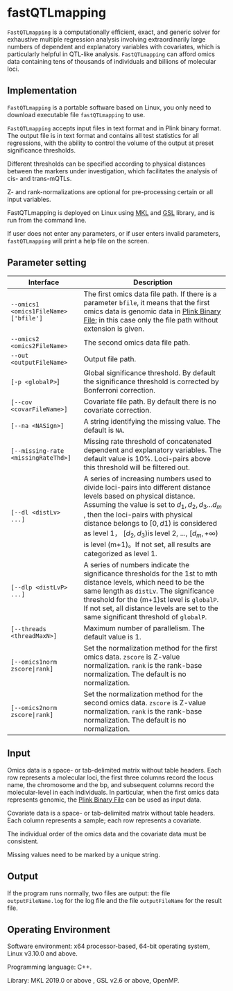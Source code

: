 # fastQTLmapping
`FastQTLmapping` is a computationally efficient, exact, and generic solver for exhaustive multiple regression analysis involving extraordinarily large numbers of dependent and explanatory variables with covariates, which is particularly helpful in QTL-like analysis. `FastQTLmapping` can afford omics data containing tens of thousands of individuals and billions of molecular loci.



## Implementation

`FastQTLmapping` is a portable software based on Linux, you only need to download executable file `fastQTLmapping` to use.

`FastQTLmapping` accepts input files in text format and in Plink binary format. The output file is in text format and contains all test statistics for all regressions, with the ability to control the volume of the output at preset significance thresholds. 

Different thresholds can be specified according to physical distances between the markers under investigation, which facilitates the analysis of cis- and trans-mQTLs. 

Z- and rank-normalizations are optional for pre-processing certain or all input variables. 

FastQTLmapping is deployed on Linux using [MKL](https://software.intel.com/tools/onemkl) and [GSL](http://www.gnu.org/software/gsl/) library, and is run from the command line. 

If user does not enter any parameters, or if user enters invalid parameters, `fastQTLmapping` will print a help file on the screen.



## Parameter setting

| Interface                             | Description                                                  |
| ------------------------------------- | ------------------------------------------------------------ |
| `--omics1 <omics1FileName> ['bfile']` | The first omics data file path. If there is a parameter `bfile`, it means that the first omics data is genomic data in [Plink Binary File](http://www.cog-genomics.org/plink/1.9/formats#bed); in this case only the file path without extension is given. |
| `--omics2 <omics2FileName>`           | The second omics data file path.                             |
| `--out <outputFileName>`              | Output file path.                                            |
| `[-p <globalP>`]                      | Global significance threshold. By default the significance threshold is corrected by Bonferroni correction. |
| `[--cov <covarFileName>]`             | Covariate file path. By default there is no covariate correction. |
| `[--na <NASign>]`                     | A string identifying the missing value. The default is `NA`. |
| `[--missing-rate <missingRateThd>]`   | Missing rate threshold of concatenated dependent and explanatory variables. The default value is 10%. Loci-pairs above this threshold will be filtered out. |
| `[--dl <distLv> ...]`                 | A series of increasing numbers used to divide loci-pairs into different distance levels based on physical distance. Assuming the value is set to $d_1, d_2, d_3 ... d_m$​​​​​, then the loci-pairs with physical distance belongs to $[0, d1)$​​​​ is considered as level 1， $[d_2, d_3)$​​​ is level 2, ..., $[d_m, +\infty)$​​​​ is level (m+1)。If not set, all results are categorized as level 1. |
| `[--dlp <distLvP> ...]`               | A series of numbers indicate the significance thresholds for the 1st to mth distance levels, which need to be the same length as `distLv`. The significance threshold for the (m+1)st level is `globalP`. If not set, all distance levels are set to the same significant threshold of `globalP`. |
| `[--threads <threadMaxN>]`            | Maximum number of parallelism. The default value is 1.       |
| `[--omics1norm zscore\|rank]`         | Set the normalization method for the first omics data. `zscore` is Z-value normalization. `rank` is the rank-base normalization. The default is no normalization. |
| `[--omics2norm zscore\|rank]`         | Set the normalization method for the second omics data. `zscore` is Z-value normalization. `rank` is the rank-base normalization. The default is no normalization. |

 

##   Input

Omics data is a space- or tab-delimited matrix without table headers. Each row represents a molecular loci, the first three columns record the locus name, the chromosome  and the bp, and subsequent columns record the molecular-level in each individuals. In particular, when the first omics data represents genomic, the [Plink Binary File](http://www.cog-genomics.org/plink/1.9/formats#bed) can be used as input data.

Covariate data is a space- or tab-delimited matrix without table headers. Each column represents a sample; each row represents a covariate.

The individual order of the omics data and the covariate data must be consistent. 

Missing values need to be marked by a unique string. 



##   Output

If the program runs normally, two files are output: the file `outputFileName.log` for the log file and the file `outputFileName` for the result file.



## Operating Environment

Software environment: x64 processor-based, 64-bit operating system, Linux v3.10.0 and above.

Programming language: C++.

Library: MKL 2019.0 or above , GSL v2.6 or above, OpenMP.
